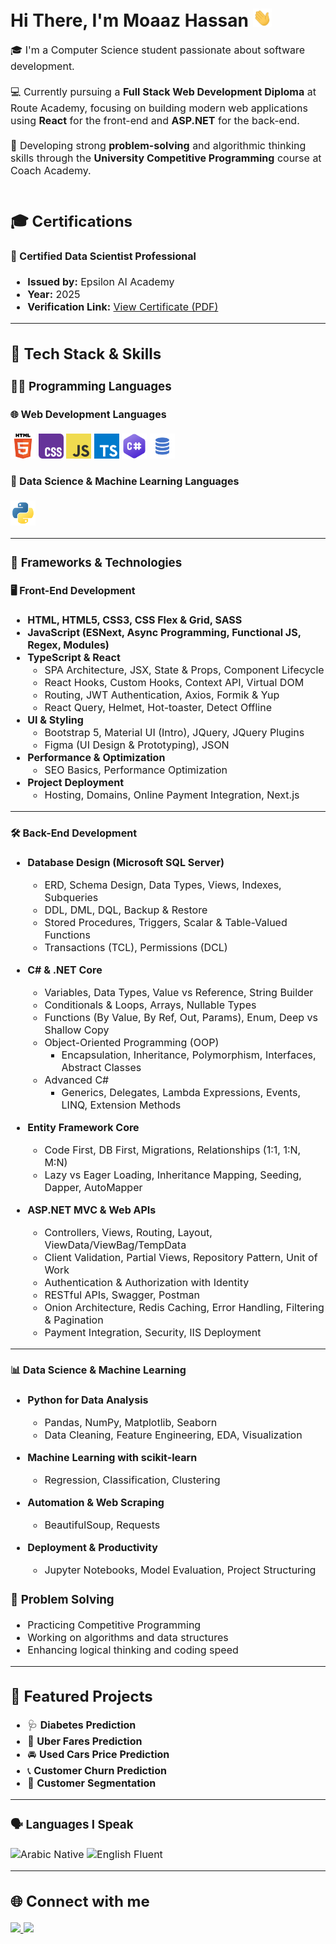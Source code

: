 <h1>Hi There, I'm Moaaz Hassan <img src="https://raw.githubusercontent.com/ABSphreak/ABSphreak/master/gifs/Hi.gif" width="30px"></h1>

<span style="font-size:16px">

🎓 I'm a Computer Science student passionate about software development.  
<br>
💻 Currently pursuing a <strong>Full Stack Web Development Diploma</strong> at Route Academy, focusing on building modern web applications using <strong>React</strong> for the front-end and <strong>ASP.NET</strong> for the back-end.  
<br>
🧠 Developing strong <strong>problem-solving</strong> and algorithmic thinking skills through the <strong>University Competitive Programming</strong> course at Coach Academy.  
<br>
## 🎓 Certifications

#### 📜 Certified Data Scientist Professional  
- **Issued by:** Epsilon AI Academy   
- **Year:** 2025  
- **Verification Link:** [View Certificate (PDF)](https://epsilonaii.org/wp-content/uploads/2025/07/101502-25-EG-Moaaz-Ebrahim-Mohamed-Hassan.pdf)

---

## 🚀 Tech Stack & Skills

### 👨‍💻 Programming Languages

#### 🌐 Web Development Languages
<p align="left">
  <img title="HTML" width="40px" src="https://raw.githubusercontent.com/github/explore/main/topics/html/html.png" />
  <img title="CSS" width="40px" src="https://raw.githubusercontent.com/github/explore/main/topics/css/css.png" />
  <img title="JavaScript" width="40px" src="https://raw.githubusercontent.com/github/explore/main/topics/javascript/javascript.png" />
  <img title="TypeScript" width="40px" src="https://raw.githubusercontent.com/github/explore/main/topics/typescript/typescript.png" />
  <img title="C#" width="40px" src="https://raw.githubusercontent.com/github/explore/main/topics/csharp/csharp.png" />
  <img title="SQL" width="40px" src="https://raw.githubusercontent.com/github/explore/main/topics/sql/sql.png" />
</p>

#### 🤖 Data Science & Machine Learning Languages
<p align="left">
  <img title="Python" width="40px" src="https://raw.githubusercontent.com/github/explore/main/topics/python/python.png" />
</p>

---

### 🧱 Frameworks & Technologies

#### 🖥️ Front-End Development

- **HTML, HTML5, CSS3, CSS Flex & Grid, SASS**
- **JavaScript (ESNext, Async Programming, Functional JS, Regex, Modules)**
- **TypeScript & React**
  - SPA Architecture, JSX, State & Props, Component Lifecycle
  - React Hooks, Custom Hooks, Context API, Virtual DOM
  - Routing, JWT Authentication, Axios, Formik & Yup
  - React Query, Helmet, Hot-toaster, Detect Offline
- **UI & Styling**
  - Bootstrap 5, Material UI (Intro), JQuery, JQuery Plugins
  - Figma (UI Design & Prototyping), JSON
- **Performance & Optimization**
  - SEO Basics, Performance Optimization
- **Project Deployment**
  - Hosting, Domains, Online Payment Integration, Next.js

---

#### 🛠️ Back-End Development

- **Database Design (Microsoft SQL Server)**
  - ERD, Schema Design, Data Types, Views, Indexes, Subqueries
  - DDL, DML, DQL, Backup & Restore
  - Stored Procedures, Triggers, Scalar & Table-Valued Functions
  - Transactions (TCL), Permissions (DCL)

- **C# & .NET Core**
  - Variables, Data Types, Value vs Reference, String Builder
  - Conditionals & Loops, Arrays, Nullable Types
  - Functions (By Value, By Ref, Out, Params), Enum, Deep vs Shallow Copy
  - Object-Oriented Programming (OOP)
    - Encapsulation, Inheritance, Polymorphism, Interfaces, Abstract Classes
  - Advanced C#
    - Generics, Delegates, Lambda Expressions, Events, LINQ, Extension Methods

- **Entity Framework Core**
  - Code First, DB First, Migrations, Relationships (1:1, 1:N, M:N)
  - Lazy vs Eager Loading, Inheritance Mapping, Seeding, Dapper, AutoMapper

- **ASP.NET MVC & Web APIs**
  - Controllers, Views, Routing, Layout, ViewData/ViewBag/TempData
  - Client Validation, Partial Views, Repository Pattern, Unit of Work
  - Authentication & Authorization with Identity
  - RESTful APIs, Swagger, Postman
  - Onion Architecture, Redis Caching, Error Handling, Filtering & Pagination
  - Payment Integration, Security, IIS Deployment

---

#### 📊 Data Science & Machine Learning

- **Python for Data Analysis**
  - Pandas, NumPy, Matplotlib, Seaborn
  - Data Cleaning, Feature Engineering, EDA, Visualization

- **Machine Learning with scikit-learn**
  - Regression, Classification, Clustering

- **Automation & Web Scraping**
  - BeautifulSoup, Requests

- **Deployment & Productivity**
  - Jupyter Notebooks, Model Evaluation, Project Structuring

### 🧩 Problem Solving
- Practicing Competitive Programming  
- Working on algorithms and data structures  
- Enhancing logical thinking and coding speed  

---

## 📂 Featured Projects
- 🩺 **Diabetes Prediction**  
- 🚖 **Uber Fares Prediction**  
- 🚘 **Used Cars Price Prediction**  
- 📞 **Customer Churn Prediction**  
- 👥 **Customer Segmentation**


---

### 🗣️ Languages I Speak

<p align="left">
  <img src="https://img.shields.io/badge/Arabic-Native-green" alt="Arabic Native" />
  <img src="https://img.shields.io/badge/English-Fluent-blue" alt="English Fluent" />
</p>

---



## 🌐 Connect with me

<p align="left">
  <a href="https://www.linkedin.com/in/moaaz-hassan-298108377/">
    <img src="https://cdn2.iconfinder.com/data/icons/social-media-2285/512/1_Linkedin_unofficial_colored_svg-128.png" width="40" />
  </a>
  <a href="https://www.kaggle.com/moaazhassan">
    <img src="https://www.vectorlogo.zone/logos/kaggle/kaggle-icon.svg" width="40" />
  </a>
</p>



